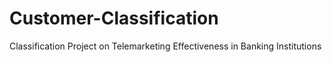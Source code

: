 # Customer-Classification
Classification Project on Telemarketing Effectiveness in Banking Institutions
